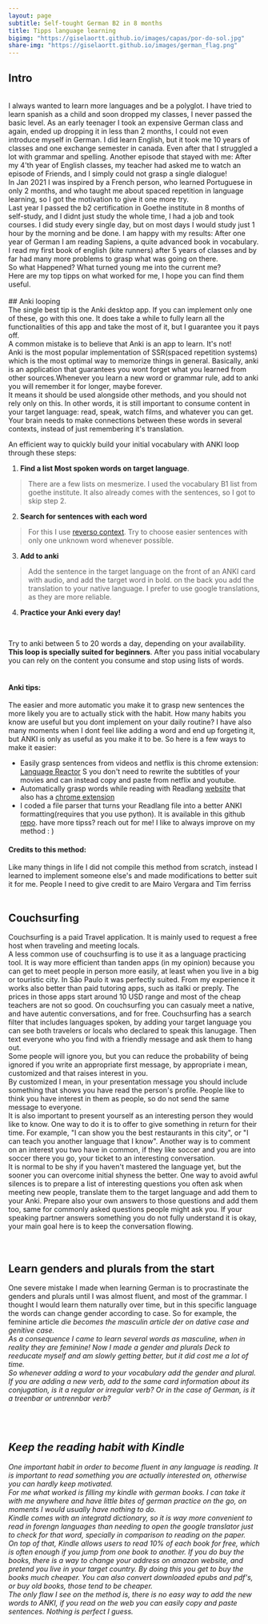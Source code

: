 ```yaml
---
layout: page
subtitle: Self-tought German B2 in 8 months
title: Tipps language learning
bigimg: "https://giselaortt.github.io/images/capas/por-do-sol.jpg"
share-img: "https://giselaortt.github.io/images/german_flag.png"
---
```


## Intro
<br>
I always wanted to learn more languages and be a polyglot. I have tried to learn spanish as a child and soon dropped my classes, I never passed the basic level. As an early teenager I took an expensive German class and again, ended up dropping it in less than 2 months, I could not even introduce myself in German.
I did learn English, but it took me 10 years of classes and one exchange semester in canada. Even after that I struggled a lot with grammar and spelling. 
Another episode that stayed with me: After my 4'th year of English classes, my teacher had asked me to watch an episode of Friends, and I simply could not grasp a single dialogue! <br>
In Jan 2021 I was inspired by a French person, who learned Portuguese in only 2 months, and who taught me about spaced repetition in language learning, so I got the motivation to give it one more try.<br>
Last year I passed the b2 certification in Goethe institute in 8 months of self-study, and I didnt just study the whole time, I had a job and took courses. I did study every single day, but on most days I would study just 1 hour by the morning and be done. I am happy with my results: After one year of German I am reading Sapiens, a quite advanced book in vocabulary. I read my first book of english (kite runners) after 5 years of classes and by far had many more problems to grasp what was going on there.<br>
So what Happened? What turned young me into the current me?<br>
Here are my top tipps on what worked for me, I hope you can find them useful.
<br><br>
##  Anki looping
<br>
The single best tip is the Anki desktop app. If you can implement only one of these, go with this one. It does take a while to fully learn all the functionalities of this app and take the most of it, but I guarantee you it pays off.<br>
A common mistake is to believe that Anki is an app to learn. It's not!<br>
Anki is the most popular implementation of SSR(spaced repetition systems) which is the most optimal way to memorize things in general. Basically, anki is an application that guarantees you wont forget what you learned from other sources.Whenever you learn a new word or grammar rule, add to anki you will remember it for longer, maybe forever.<br>
It means it should be used alongside other methods, and you should not rely only on this. In other words, it is still important to consume content in your target language: read, speak, watch films, and whatever you can get. Your brain needs to make connections between these words in several contexts, instead of just remembering it's translation.<br>

An efficient way to quickly build your initial vocabulary with ANKI loop through these steps:

1. <b>Find a list Most spoken words on target language</b>.
> There are a few lists on mesmerize. I used the vocabulary B1 list from goethe institute. It also already comes with the sentences, so I got to skip step 2.
2. <b>Search for sentences  with each word</b><br>
> For this I use [reverso context](https://context.reverso.net/traducao/).  Try to choose easier sentences with only one unknown word whenever possible.<br>
3. <b>Add to anki</b><br>
> Add the sentence in the target language on the front of an ANKI card with audio, and add the target word in bold. on the back you add the translation to your native language. I prefer to use google translations, as they are more reliable.<br>
4. <b>Practice your Anki every day!</b><br>
<br>

Try to anki between 5 to 20 words a day, depending on your availability. <b>This loop is specially suited for beginners</b>.  After you pass initial vocabulary you can rely on the content you consume and stop using lists of words. 
<br><br>
#### Anki tips:
The easier and more automatic you make it to grasp new sentences the more likely you are to actually stick with the habit. How many habits you know are useful but you dont implement on your daily routine? I have also many moments when I dont feel like adding a word and end up forgeting it, but ANKI is only as useful as you make it to be. So here is a few ways to make it easier:

- Easily grasp sentences from videos and netflix is this chrome extension:  [Language Reactor](https://www.languagereactor.com/) S you don't need to rewrite the subtitles of your movies and can instead copy and paste from netflix and youtube.
- Automatically grasp words while reading with Readlang [website](https://chrome.google.com/webstore/detail/readlang-web-reader/odpdkefpnfejbfnmdilmfhephfffmfoh) that also has a [chrome extension](https://readlang.com/pt/dashboard)
- I coded a file parser that turns your Readlang file into a better ANKI formatting(requires that you use python). It is available in this github [repo](https://github.com/giselaortt/Readlang_integration_to_anki). 
have more tipss? reach out for me! I like to always improve on my method : )

#### Credits to this method:

Like many things in life I did not compile this method from scratch, instead I learned to implement someone else's and made modifications to better suit it for me. People I need to give credit to are Mairo Vergara and Tim ferriss
<br><br>

## Couchsurfing

Couchsurfing is a paid Travel application. It is mainly used to request a free host when traveling and meeting locals. <br>
A less common use of couchsurfing is to use it as a language practicing tool. It is way more efficient than tanden apps (in my opinion) because you can get to meet people in person more easily, at least when you live in a big or touristic city. In São Paulo it was perfectly suited. From my experience it works also better than paid tutoring apps, such as italki or preply. The prices in those apps start around 10 USD range and most of the cheap teachers are not so good. On couchsurfing you can casualy meet a native, and have autentic conversations, and for free. Couchsurfing has a search filter that includes languages spoken, by adding your target language you can see both travelers or locals who declared to speak this lanugage. Then text everyone who you find with a friendly message and ask them to hang out.<br> 
Some people will ignore you, but you can reduce the probability of being ignored if you write an appropriate first message, by appropriate i mean, customized and that raises interest in you. <br>
By customized I mean, in your presentation message you should include something that shows you have read the person's profile. People like to think you have interest in them as people, so do not send the same message to everyone. <br>
It is also important to present yourself as an interesting person they would like to know. One way to do it is to offer to give something in return for their time. For example, "I can show you the best restaurants in this city", or "I can teach you another language that I know". Another way is to comment on an interest you two have in common, if they like soccer and you are into soccer there you go, your ticket to an interesting conversation.<br>
It is normal to be shy if you haven't mastered the language yet, but the sooner you can overcome initial shyness the better. One way to avoid awful silences is to prepare a list of interesting questions you often ask when meeting new people, translate them to the target language and add them to your Anki. Prepare also your own answers to those questions and add them too, same for commonly asked questions people might ask you. If your speaking partner answers something you do not fully understand it is okay, your main goal here is to keep the conversation flowing.<br>
<br><br>

## Learn genders and plurals from the start

One severe mistake I made when learning German is to procrastinate the genders and plurals until I was almost fluent, and most of the grammar. I thought I would learn them naturally over time, but in this specific language the words can change gender according to case. So for example, the feminine article  <i>die</die>  becomes the masculin article <i>der</i> on dative case and genitive case.<br>
As a consequence I came to learn several words as masculine, when in reality they are feminine! Now I made a gender and plurals Deck to reeducate myself and am slowly getting better, but it did cost me a lot of time.<br>
So whenever adding a word to your vocabulary add the gender and plural. If you are adding a new verb, add to the same card information about its conjugation, is it a regular or irregular verb? Or in the case of German, is it a treenbar or untrennbar verb?<br>

<br><br>
## Keep the reading habit with Kindle

One important habit in order to become fluent in any language is reading. It is important to read something you are actually interested on, otherwise you can hardly keep motivated. <br>
For me what worked is filling my kindle with german books. I can take it with me anywhere and have little bites of german practice on the go, on moments I would usually have nothing to do. <br>Kindle comes with an integratd dictionary, so it is way more convenient to read in forengn languages than needing to open the google translator just to check for that word, specially in comparison to reading on the paper.<br> On top of that, Kindle allows users to read 10% of each book for free, which is often enough if you jump from one book to another. If you do buy the books, there is a way to change your address on amazon website, and pretend you live in your target country. By doing this you get to buy the books much cheaper. You can also convert downloaded epubs and pdf's, or buy old books, those tend to be cheaper.<br>
The only flaw I see on the method is, there is no easy way to add the new words to ANKI, if you read on the web you can easily copy and paste sentences. Nothing is perfect I guess.<br>
